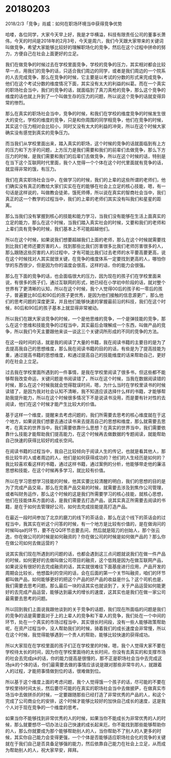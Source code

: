 # 20180203

2018/2/3「竞争」肖威：如何在职场环境当中获得竞争优势

哈喽，各位同学，大家今天早上好，我是才华横溢，科技有限责任公司的董事长萧伟，今天的时间是2018年的2月3号，今天是周六，我们今天跟大家带来的关键词叫做竞争，希望大家能够比较好的理解职场化的竞争，然后在这个过程中拼命的努力，方便自己在社会上面更好的立足。

我们在做竞争的时候过去在学校里面竞争，学校的竞争的压力，其实相对都会比较早一点，用我们的竞争的话，只适合我们周边的同学，或者是我们周边的一个院系的人去完成竞争，那么在竞争的时候，它主要是以考试的分数的形式来完成竞争，他们在这个考试分数的维度情况下面，其实没有太大的利益的纠葛。而在一个真实的职场社会当中，我们的竞争的话，就面临到了真刀真枪的竞争，那么这个竞争的维度的话也就上升到了一个叫做生存的压力的问题，所以说这个竞争的话就变得异常的惨烈。

那么在真实的职场社会当中，竞争的时候，和我们在学校的维度竞争的时候发生很大的变化，学校的维度的竞争，只是和你周围的同学相竞争，他们在竞争的时候，其实这个压力相对会比较小，同时又没有太大的利益的冲突，所以在这个时候大家确实没有感觉到真实的竞争压力。

而当我们从学校里面出来，踏入真实的职场，这个时候的竞争的话就面临到有上方的压力和下方牙的问题，上方压力是我们需要和我们的前辈们去做竞争，那么下方压力的时候，是我们需要和我们的后辈们去做竞争，所以在这个时候的话，特别是在当下这个互联网时代里面，我个人觉得一个个体在这个时代里面就有竞争的话，就显得非常的饿，有压力。

我们在真实职场社会当中，在做学习的时候，我们的上辈的这些所谓的老师们，他们确实没有真正的教给大家们实实在在的能够在社会上立足的核心技能，嗯，有一句话是这样说的，叫做教会徒弟，饿死师傅，所以说在真实的智商社会当中，我们真正的这一个教学的过程当中，我们的上辈的老师们其实没有叫我们和星星的距离。

那么当我们没有掌握到核心的技能和能力学习，当我们没有能够在生活上面真实的立足的能力，那么在这个时候，当我们踏入真实社会的时候，又要和我们的老师和上辈们具有竞争的时候，我们基本上不可能超越他们。

所以在这个时候，如果说我们想要超越我们上面的老师，那么在这个时候就需要找到比我们老师还要厉害的人，找到那些比我们厉害很多比我们老师厉害很多的人，那么跟随这些厉害的人的过程中，才有可能比我们过去老师的水平要高要更高，说在这个时候找对人其实就很关键，在竞争的维度体系一定要找到更高的人，哪怕你学的东西很少，但是因为你的温度会很高，这样的话，你的能力会很强。

那么在下面的竞争的话，也会面临很大的压力，因为现在的孩子们在学校里面来说，有很多的孩子们，通过互联网的形式，她已经在小学初中阶段的话，就对整个世界有了更清晰的认知，所以在这个时候，我个人觉得00后的孩子和一零后的孩子，普遍要比80后和90后的孩子更优秀，是因为他们接触的信息源更广，那么他们的思考问题的深度更深，并且他们能够快速的掌握最前沿的科技，我们在这个时候，80后和90后的孩子基本上就显得非常被动。

所以我们在跟大家谈竞争的时候，一个是他思维的竞争，一个是弹技能的竞争，那么在这个思维和技能竞争的过程当中，其实最后会理解成一个东西，叫做产品的竞争，所以我们今天主要跟他来谈一谈这三个关键词所形成的不同的竞争的方法。

在这一段时间的话，就是我的阅读了大量的书籍，我在阅读书籍的主要目的是为了去提高我自己的思想维度，那么我在阅读书籍的目的的话，有些是为了提高技能为重，通过提高书籍的思想维度，和通过提高自己的技能维度的话来帮助自己，更好的在社会上立足。

过去我在学校里面所遇到的一件事情，是我在学校里阅读了很多书，但这些都不能够帮我改变命运，关键问题是书阅读错了，所以在这个时候，当我在数据阅读错的时候，那么在这个时候我就会觉得耽误时间，嗯，为什么当时在学校里读书的时候读错了，是因为我对社会认知不清晰，我不知道应该选择什么样的书籍，才能够帮助我提升能力，所以在这个时候很多情况下不是说读书没用，而是要有针对性的去阅读，他们在这个时候才能产生比较大的价值。

基于这样一个维度，提醒来去考虑问题的，我们所需要去思考的核心维度就在于这个地方，如果说我们想要去通过读书来去提高自己的思想和维度，那么就需要去思考，在真实的世界当中，我们需要依靠什么思想？在真实的世界当中，我们需要依靠什么技能才能帮助我们提高能力，在这个时候再去做数据的专题阅读，就能帮助自己快速的获得比较好的成长空间。

在阅读书籍的过程当中，我自己比较倾向于阅读人生的传记，也就是看其他人，那些比较牛的人或者周边的人，他们是如何获得成功的？他们的人生经历是如何的？我比较喜欢看这样的书籍，通过这样书籍，通过案例的分析，他能够带走他的廉洁思想和技能，在这个时候再多学习，就比较有价值。

所以在学习思想学习技能的时候，他其实要比较清醒的明白，我们的思想的目的是为了完成产品交易，那么在完善产品交易的时候，就需要去涉及到焦作公司管理，或者叫财务运作，那么这个时候的这是我们所需要学习的核心技能，就核心思想，他们在技能体系方面的话，是我们需要去打造产品，说其实真正所需要去阅读的书籍，是在于如何去管理好公司，如何去完成技能提高打造产品。

在最近一段时间参加了北京的磨刀的线下的茶话会，那么在这个线下的茶话会的过程当中，我其实在听这个问答的时候，有一个地方是比较有价值的，是在做询问的时候叫qa的环节，要不在QQ环节总要去问，然后就是陌刀的创始人，那个张云逸，你在做公司的时候是如何融资的？你在做公司的时候是如何做产品的？那么你在做公司如何去做运营的？

说其实我们现在所遇到的问题的话，也都会遇到这三点问题就说我们在做一件产品的时候，如何更好的去做叫做公司项目的融资，这个低贱是因为在做互联网产品，如果说没有很好的去完成融资的话，其实就很难往下面基座进行应用，产品开发的周期会比较长，他想盈利的空间的话，会在后面的第一个关节叫融资，咱们的环节都叫做产品，如何能够更好的把这个产品的好产品的收益是什么？这个司机也是，我们需要去思考问题。那么最后一块的话其实也就谈到了，关于产品运营如何能更好的去完成产品运营，能够达到最大的增长的速度，这其实也是我们在做一家公司最需要去思考的问题。

所以回到我们上面说我跟他谈到的关于竞争的话题，我们现在所面临的问题是我们的竞争的话是需要面对于上的上辈人的竞争和下辈人的竞争，我们处在一个中间的环节，处在一个真实的市场过程当中，其实很长时间段，没有一些人能够政策帮助呢，在资产过程当中，没人帮助我们的时候，骑着我们的成长速度会非常慢，所以在这个时候，我觉得能够遇到一个贵人的帮助，能够比较快速的获得成功。

所以大家现在在学校里面的孩子们正在学校里的时候，嗯，我个人觉得大家不要在学校待太长的时间，因为你在学校里面待的太长时间，你没有去真实的和支撑市场的社会去完成pk的话，你的能力提高是很慢的，那不正是职场社会当中去完成这场pk的个体的话，你们最需要去做的事情应该说是跟对那些非常牛的人，就跟着人的过程，才能把事情做到位的话，很难做到位。

所以基于这个维度上面的考虑问题，我个人觉得饿一个孩子的话，尽可能的不要在学校里待时间太长，然后要尽可能的在真实的职场社会当中去做披萨，在做真实市场当中去做拼杀的时候，一定要跟随那些已经打造了非常优秀的产品的人，和这个完成了公司商业化的安排，这个时候才能够比较好的加快自己成长的速度，这是我个人对于现在竞争的一个维度的思考。

如果当你不能够找到非常优秀的人的时候，如果当你不能成长为非常优秀的人的时候，那么就要想尽一切办法让自己快速的成长起来厄，你不能找到那些能够帮助你的人，那么你就要成为那个能够帮助别人的人，当你帮助不了别人的人更多的时候，其实你自己能力会变得更强，一个个体是否能够适应职场社会化的竞争的关键就在于我们自己是否具备足够强的能力，然后依靠自己能力在社会上立足，从而成为帮助别人的人，祝大家早安，拜拜。
